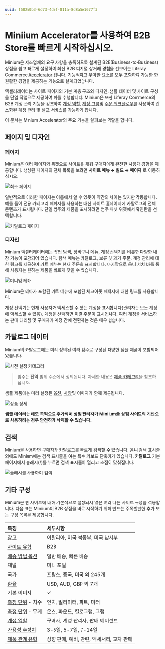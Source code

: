 ```yaml
---
uuid: f502b0b3-6d73-4def-811a-8d8a5e1677f3
---
```


# Miniium Accelerator를 사용하여 B2B Store를 빠르게 시작하십시오.

Minium은 제조업체의 요구 사항을 충족하도록 설계된 B2B(Business-to-Business) 상점을 쉽고 빠르게 설정하여 최신 B2B 디지털 상거래 경험을 선보이는 Liferay Commerce [Accelerator](./accelerators.md) 입니다. 기능적이고 우아한 요소를 모두 포함하여 가능한 한 원활한 경험을 제공하는 기능으로 설계되었습니다.

액셀러레이터는 사이트 페이지의 기본 계층 구조와 디자인, 샘플 데이터 및 사이트 구성을 단일 작업으로 제공하여 이를 수행합니다. Minium은 또한 Liferay Commerce의 B2B 계정 관리 기능을 강조하여 [계정 역할](../users-and-accounts/account-management/account-roles.md), [계정 그룹](../users-and-accounts/account-management/creating-a-new-account-group.md)및 [주문 워크플로우](../order-management/order-workflows/introduction-to-order-workflows.md)를 사용하여 간소화된 계정 관리 및 셀프 서비스를 가능하게 합니다.

이 문서는 Minium Accelerator의 주요 기능을 살펴보는 역할을 합니다.

## 페이지 및 디자인

### 페이지

Minium은 여러 페이지와 위젯으로 사이트를 채워 구매자에게 완전한 사용자 경험을 제공합니다. 생성된 페이지의 전체 목록을 보려면 **사이트 메뉴 → 빌드 → 페이지** 로 이동하십시오.

![최소 페이지](./using-the-minium-accelerator-to-jump-start-your-b2b-store/images/01.png)

일반적으로 이러한 페이지는 이름에서 알 수 있듯이 약간의 차이는 있지만 작동합니다. 예를 들어 전용 카테고리 페이지를 사용하는 대신 사이트 홈페이지에 카탈로그의 전체 콘텐츠가 표시됩니다. 단일 범주의 제품을 표시하려면 범주 패싯 위젯에서 확인란을 선택합니다.

![카탈로그 페이지](./using-the-minium-accelerator-to-jump-start-your-b2b-store/images/02.png)

### 디자인

Minium 액셀러레이터에는 팝업 탐색, 장바구니 메뉴, 계정 선택기를 비롯한 다양한 내장 기능이 포함되어 있습니다. 탐색 메뉴는 카탈로그, 보류 및 과거 주문, 계정 관리에 대한 링크를 제공하며 카트 메뉴는 현재 주문을 표시합니다. 마지막으로 옴니 서치 바를 통해 사용자는 원하는 제품을 빠르게 찾을 수 있습니다.

![미니엄 테마](./using-the-minium-accelerator-to-jump-start-your-b2b-store/images/03.png)

Minium은 테마가 포함된 카트 메뉴에 포함된 체크아웃 페이지에 대한 링크를 사용합니다.

계정 선택기는 현재 사용자가 액세스할 수 있는 계정을 표시합니다(관리자는 모든 계정에 액세스할 수 있음). 계정을 선택하면 미결 주문이 표시됩니다. 여러 계정을 서비스하는 판매 대리점 및 구매자가 계정 간에 전환하는 것은 매우 쉽습니다.

## 카탈로그 데이터

Minium의 카탈로그에는 미리 정의된 여러 범주로 구성된 다양한 샘플 제품이 포함되어 있습니다.

![사전 설정 카테고리](./using-the-minium-accelerator-to-jump-start-your-b2b-store/images/04.png)

> 범주는 **전역** 범위 수준에서 정의됩니다. 자세한 내용은 [제품 카테고리](../product-management/creating-and-managing-products/products/organizing-your-catalog-with-product-categories.md)을 참조하십시오.

샘플 제품에는 미리 설정된 [옵션](../product-management/creating-and-managing-products/products/using-product-options.md), [사양](../product-management/creating-and-managing-products/products/specifications.md)및 이미지가 함께 제공됩니다.

![상품 상세](./using-the-minium-accelerator-to-jump-start-your-b2b-store/images/05.png)

**샘플 데이터는 데모 목적으로 추가되며 상점 관리자가 Miniium을 상점 사이트의 기반으로 사용하려는 경우 안전하게 삭제할 수 있습니다.**

## 검색

Minium을 사용하면 구매자가 카탈로그를 빠르게 검색할 수 있습니다. 옴니 검색 표시줄 외에도 Minium에는 검색 표시줄을 여는 특수 키보드 단축키가 있습니다. **카탈로그** 기본 페이지에서 슬래시(/)를 누르면 검색 표시줄이 열리고 초점이 맞춰집니다.

![슬래시를 사용하여 검색](./using-the-minium-accelerator-to-jump-start-your-b2b-store/images/06.png)

## 기타 구성

Minium은 빈 사이트에 대해 기본적으로 설정되지 않은 여러 다른 사이트 구성을 적용합니다. 다음 표는 Miniium이 B2B 상점을 바로 시작하기 위해 만드는 주목할만한 추가 또는 구성 목록을 제공합니다.

| 특징                                                                                                                     | 세부사항                       |
|:---------------------------------------------------------------------------------------------------------------------- |:-------------------------- |
| [창고](../inventory-management/setting-up-warehouses.md)                                                                 | 이탈리아, 미국 북동부, 미국 남서부       |
| [사이트 유형](../starting-a-store/sites-and-site-types.md)                                                                  | B2B                        |
| [배송 방법 옵션](../store-management/configuring-shipping-methods/using-the-flat-rate-shipping-method.md)                    | 일반 배송, 빠른 배송               |
| 채널                                                                                                                     | 미니 포털                      |
| 국가                                                                                                                     | 프랑스, 중국, 미국 외 245개         |
| [환율](../store-management/currencies/adding-a-new-currency.md)                                                          | USD, AUD, GBP 외 7개         |
| 기본 이미지                                                                                                                 | &#10003;                   |
| [측정 단위](../store-management/configuring-shipping-methods/measurement-units.md) - 치수                                    | 인치, 밀리미터, 피트, 미터           |
| [측정 단위](../store-management/configuring-shipping-methods/measurement-units.md) - 무게                                    | 온스, 파운드, 킬로그램, 그램          |
| [계정 역할](../users-and-accounts/account-management/account-roles.md)                                                     | 구매자, 계정 관리자, 판매 에이전트       |
| [가용성 추정치](../inventory-management/availability-estimates.md)                                                           | 3-5일, 5-7일, 7-14일          |
| [제품 관계 유형](../product-management/creating-and-managing-products/products/related-products-up-sells-and-cross-sells.md) | 상향 판매, 예비, 관련, 액세서리, 교차 판매 |

